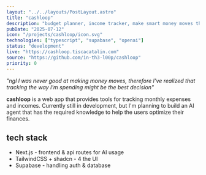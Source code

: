 ```yaml
---
layout: "../../layouts/PostLayout.astro"
title: "cashloop"
description: "budget planner, income tracker, make smart money moves through a web app"
pubDate: "2025-07-12"
icon: "/projects/cashloop/icon.svg"
technologies: ["typescript", "supabase", "openai"]
status: "development"
live: "https://cashloop.tiscacatalin.com"
source: "https://github.com/in-th3-l00p/cashloop"
priority: 0
---
```


*"ngl I was never good at making money moves, therefore I've realized that tracking the 
way I'm spending might be the best decision"*

**cashloop** is a web app that provides tools for tracking monthly expenses and incomes.
Currently still in development, but I'm planning to build an AI agent that has the required
knowledge to help the users optimize their finances.

## tech stack
* Next.js - frontend & api routes for AI usage
* TailwindCSS + shadcn - 4 the UI
* Supabase - handling auth & database